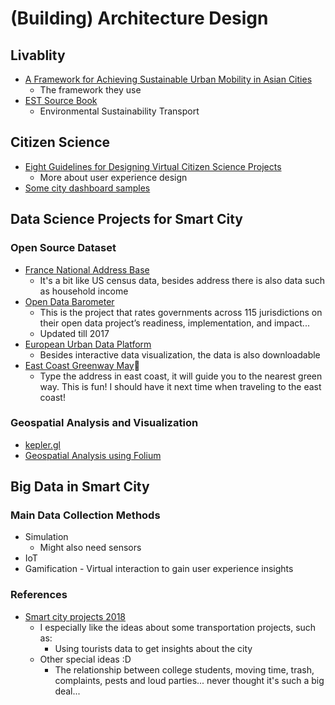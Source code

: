 # (Building) Architecture Design 

## Livablity
* [A Framework for Achieving Sustainable Urban Mobility in Asian Cities][1]
  * The framework they use
* [EST Source Book][2]
  * Environmental Sustainability Transport
  
## Citizen Science
* [Eight Guidelines for Designing Virtual Citizen Science Projects][3]
  * More about user experience design
* [Some city dashboard samples][4]

## Data Science Projects for Smart City
### Open Source Dataset
* [France National Address Base][5]
  * It's a bit like US census data, besides address there is also data such as household income
* [Open Data Barometer][7]
  * This is the project that rates governments across 115 jurisdictions on their open data project’s readiness, implementation, and impact...
  * Updated till 2017
* [European Urban Data Platform][8]
  * Besides interactive data visualization, the data is also downloadable
* [East Coast Greenway May][9]💚
  * Type the address in east coast, it will guide you to the nearest green way. This is fun! I should have it next time when traveling to the east coast!
  
### Geospatial Analysis and Visualization
* [kepler.gl][10]
* [Geospatial Analysis using Folium][11]

## Big Data in Smart City
### Main Data Collection Methods
* Simulation
  * Might also need sensors
* IoT
* Gamification - Virtual interaction to gain user experience insights

### References
* [Smart city projects 2018][6]
  * I especially like the ideas about some transportation projects, such as:
    * Using tourists data to get insights about the city
  * Other special ideas :D
    * The relationship between college students, moving time, trash, complaints, pests and loud parties... never thought it's such a big deal...



[1]:https://cleanairasia.org/wp-content/uploads/portal/files/Framework_for_Achieving_Sustainable_Urban_Mobility_in_Asia_-_CAI-Asia_2010_0.pdf?__cf_chl_jschl_tk__=e9542833d77e0e7d25992c3015f0b90416612aa4-1594103096-0-AU3e4q8HZTx0ZZDabpzR7udzFk-8dvWv0AmSpmCWF4vKP0M9XAAmswrSbNgKzm-RTPdWdqyHeu8XRzggseevRCHrDj75VpSd1qSvbBqEacgYQd0U-eNM7MRBYjm2QUmB1Qq4RH7_7rHkZMdFtLPWRg0nkCEvAz8_v-NraeHo0qtiYzVxm4rYrQ4YCJcj_XVYaps6ePMTO97jLVfw2YXp1mOehqB8M1Di0QcnLD8a4V0qpyip0qwNprjwFSdtYuDTPHUHs3Y-cdQcn8iVmzhIYM-YE_Qo5HpAJUe2wnaXfes3ElqvoFoOFWWbAgj1nKRp3ABV4KII6gom-TW67otssDlmGWlDvk3xx76B73wmKGKgYgfrXPW38ZyFGHaA3q7aSHcJMCZp3iXcIOxGfx6hdk4X4dfXzOEuxbT5J2TgilXp
[2]:https://www.uncrd.or.jp/env/est/docs/EST_Sourcebook.pdf
[3]:http://citeseerx.ist.psu.edu/viewdoc/download?doi=10.1.1.841.5645&rep=rep1&type=pdf
[4]:https://rsa.tandfonline.com/doi/full/10.1080/21681376.2014.983149#.XxU5a0VKjZs
[5]:https://adresse.data.gouv.fr/donnees-nationales
[6]:https://carto.com/blog/forty-brilliant-open-data-projects-preparing-smart-cities-2018
[7]:https://opendatabarometer.org/country-sheets/
[8]:https://urban.jrc.ec.europa.eu/#/en
[9]:https://map.greenway.org/
[10]:https://github.com/keplergl/kepler.gl
[11]:https://www.analyticsvidhya.com/blog/2020/06/guide-geospatial-analysis-folium-python/?utm_source=feedburner&utm_medium=email&utm_campaign=Feed%3A+AnalyticsVidhya+%28Analytics+Vidhya%29
